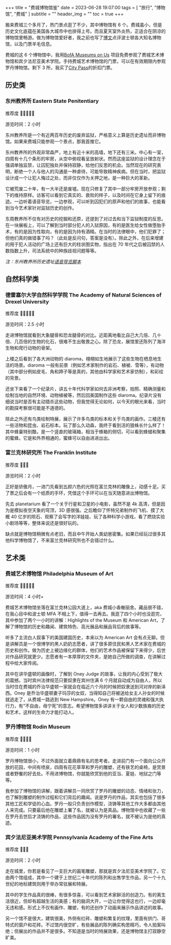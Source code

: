 +++
title = "费城博物馆鉴"
date = 2023-06-28 19:07:00
tags = [
    "旅行",
    "博物馆",
    "费城"
]
subtitle = ""
header_img = ""
toc = true
+++

搬来费城三个多月了，热门景点逛了不少，其中博物馆有 6 个。费城虽小，但是历史文化底蕴在美国各大城市中也排得上号。而且夏天室外炎热，正适合在阴凉的博物馆里畅游。做为博物馆爱好者，我之前也写了[博文](https://yitaoli2023.github.io/yitaoli/posts/boston-museums/)点评波士顿各大知名博物馆，以及门票羊毛信息。

费城的这 6 个博物馆中，我用[BofA Museums on Us](https://about.bankofamerica.com/en/making-an-impact/museums-on-us-partners) 项目免费参观了费城艺术博物馆和宾夕法尼亚美术学院。手持费城艺术博物馆的门票，可以在有效期限内参观罗丹博物馆。剩下 3 所，我买了[City Pass](https://www.citypass.com/philadelphia)的折扣门票。

## 历史类

### 东州教养所 **Eastern State Penitentiary**

推荐度 🌟🌟🌟🌟🌟

游览时间：2 小时

东州教养所是一个有近两百年历史的废弃监狱，严格意义上算是历史遗址而非博物馆。如果来费城只能参观一个景点，那我首推它。

东州教养所的外观非常森严，地上有近十米的高墙，地下还有三米。中心有一室，四周有十几个条形的牢房，从空中俯视看呈放射状。然而这座监狱的设计理念在于强调单独监禁，让囚犯独处并保持寂静，给他们反思的机会。当然现在的研究表明，断绝一个人与他人的沟通是一种虐待，可能导致精神疾病。但在当时，把监狱设计成一个让犯人悔过之处，而非仅仅作为关押之地，是一种巨大的革新。

它被荒废二十年，有一大半还是废墟。现在只修复了其中一部分牢房开放参观；剩下的维持原样。访客可以看到它真实的、衰败的样子，以及时间在它身上留下的痕迹。一边听着语音导览，一边参观，可以听到囚犯们的原声和他们的故事，也能看到当今艺术家针对监狱历史的创作。

东周教养所不仅有对历史的挖掘和还原，还提到了对过去和当下监狱制度的反思。在一块展板上，可以了解到当时部分犯人的入狱原因，有的是医生给女性做堕胎手术，有的是因为性取向，有的是因为持有酒精。在当时的法律眼中，他们犯罪了；但他们真的做错事了吗？（此处是反问句，答案是没有）。除此之外，在后来增建的用于犯人活动的广场上还有巨大的柱状图实物，指出在 70 年代之后被囚禁的人数指数上升，司法系统中的种族歧视问题等等。

_注：东州教养所历史遗址[语音导览脚本](https://www.easternstate.org/sites/easternstate/files/inline-files/2019%20Chinese%20Audio%20Tour%20Transcript.pdf)_

## 自然科学类

### 德雷塞尔大学自然科学学院 **The Academy of Natural Sciences of Drexel University**

推荐度 🌟🌟🌟🌟🌟

游览时间：2.5 小时

走进博物馆就看到大象腿骨和恐龙腿骨的对比。近距离地看比自己大几倍、几十倍、几百倍的生物的化石，很难不生出敬畏之心。除了恐龙，展馆里还陈列了海洋生物和爬行动物的骨架。

上楼之后看到了各大洲动物的 diaroma，栩栩如生地展示了这些生物在栖息地生活的场景。diaroma 一般有前景（例如艺术家制作的岩石、植被、雪等），有动物（其中部分例如皮毛、角和蹄子等是真的，其他由科学家和艺术家仿制），和彩绘的背景。

还坐下来看了一个纪录片，讲五十年代科学家如何去非洲考察，拍照、精确测量和绘制当地的自然环境、动物植被等，然后回美国制作这些 diaroma。纪录片没有细说当时是否有主动猎杀这些动物，但我觉得无论如何，以今天的眼光来看，当时的勘探考察很可能是不道德的。

除此之外还有鸟类绘制特展，展示了许多鸟类的标本和关于鸟类的画作。三楼还有一些活物和昆虫、岩石标本。玩了那么久动森，我终于看到活的狼蛛长什么样了！其中蜂巢特别酷，是一个竖直的玻璃箱，相当于蜂箱的侧切，可以看到蜂蜡和聚集的蜜蜂。它是和外界相通的，蜜蜂可以自由进进出出。

### 富兰克林研究所 **The Franklin Institute**

推荐度 🌟🌟🌟

游览时间：2 小时

正好是骄傲月，一进门先看到五颜六色的光照在富兰克林的雕像上，动感十足。买了票之后会有一个纸质的手环，凭借这个手环可以在当天随意进出博物馆。

先去 planetarium 看了一个关于行星和卫星的小电影，虽然不是 4k 高清，但是因为是模拟夜空天象的穹顶，3D 感很强。之后瞻仰了怀特兄弟制作的飞机、摸了大概 40 亿岁的陨石、观察了会写字的洋娃娃、玩了各种科学小游戏，看了燃烧实验小剧场等等，整体来说还是很好玩的。

缺点就是博物馆稍微有点老旧，而且中午开始人类幼崽密集。如果已经玩过很多其他科学博物馆了，不来富兰克林研究所也不会错过什么。

## 艺术类

### 费城艺术博物馆 **Philadelphia Museum of Art**

推荐度 🌟🌟🌟🌟🌟

游览时间：4 小时+

费城艺术博物馆坐落在富兰克林公园大道上，aka 费城小香榭丽舍。藏品很不错，在我心目中和波士顿 MFA 不相上下，值得一去再去。我逛了四个小时也没逛完，其中参加了两个一小时的讲解：Highlights of the Museum 和 American Art，了解了博物馆的历史和趣闻、建筑特色、高光展品和展品背后的故事等。

听多了主流白人叙事下的美国建国历史，本来以为 American Art 会有点无聊。但是讲解员是一个很博学的黑人奶奶志愿者，讲了很多原住民和黑人艺术家在费城的历史和创作。做为历史上被边缘化的群体，他们的艺术作品被保留下来得少，后世对作品研究就更少。志愿者有一本厚厚的文件夹，是她自己所做的调查，在讲解过程中给大家传阅。

其中在讲华盛顿的画像时，了解到 Oney Judge 的故事，让我的内心受到了极大的震撼。当时宾州法律规范只要奴隶在宾州住满 6 个月就自动成为自由人，所以当时住在费城的乔治华盛顿一家就会在临近六个月的时候把奴隶送到河对岸的新泽西。Oney 是乔治华盛顿妻子玛莎的女奴，当得知自己将被送给女主人孙女的时候就逃走了，从费城一路逃到 New Hampshire。Oney 有一颗自由的灵魂和强大执行力，有“不自由，毋宁死”的意志。希望博物馆多讲讲关于女人和少数族裔的历史和艺术，这样的生命力才能打动人。

### 罗丹博物馆 **Rodin Museum**

推荐度 🌟🌟🌟🌟

游览时间：1 小时

罗丹博物馆很小，不过外面就立着鼎鼎有名的思考者。走进前门有一个面向公众开放的花园，中间有喷泉，四周有花花草草和罗丹的雕塑，还有铁艺的桌椅，是赏景或者野餐的好去处。不用进博物馆，你就能欣赏到他的亚当、夏娃、地狱之门等等。

我参加了博物馆的讲解，跟着讲解员一同欣赏了罗丹的雕塑的动态、情绪和张力，也了解到雕塑的制作过程和它们背后的趣闻。说是罗丹的作品，其实也包括了很多其他工匠和学徒的心血。罗丹一般只负责创作模型，浇铸等其他工作大多都由其他人来完成。只要最后他在雕塑上署了名，就被认为是真品。博物馆中也收藏了一些在罗丹去世后才浇铸的作品，这些作品因为没有罗丹的署名，就不被认为是他的真迹。

### 宾夕法尼亚美术学院 **Pennsylvania Academy of the Fine Arts**

推荐度 🌟🌟🌟

游览时间：2 小时

走在城里，你若是看见了一支巨大的画笔雕塑，那就是宾夕法尼亚美术学院了。它由两个馆组成，其中一个建于上世纪二十年代的陈列和出售学生作品，另一个十九世纪的地标建筑则用于举办常驻展和特展。

其中的学生作品真的很棒，有很多惊喜，可以看到艺术家鲜活的创造力。有的离生活很近，但却有超越生活的美感；有的脑洞大开，一边让你觉得这也行，一边却毫无违和感。形式上不仅有画作、雕塑，有的还创作了动画来展示作品讲述的故事。

另一个馆不是很大，建筑很美，外侧有红砖、雕塑和繁复的纹理，里面有拱门、哥特式的窗户和花砖。不过馆内很空旷，有些展品的陈列确实构思精巧，令人拍案叫绝；但展出的作品并不是很多。不知道是当时的特展效果，还是博物馆主打寂静空旷美。
